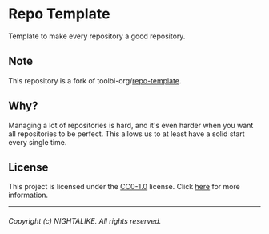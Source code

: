 # Repo Template

Template to make every repository a good repository.

## Note

This repository is a fork of
toolbi-org/[repo-template](https://github.com/toolbi-org/repo-template).

## Why?

Managing a lot of repositories is hard, and it's even harder when you want all
repositories to be perfect. This allows us to at least have a solid start every
single time.

## License

This project is licensed under the
[CC0-1.0](https://github.com/nightalike/repo-template/blob/main/LICENSE)
license. Click
[here](https://github.com/nightalike/repo-template/blob/main/LICENSE) for more
information.

---

###### Copyright (c) NIGHTALIKE. All rights reserved.
